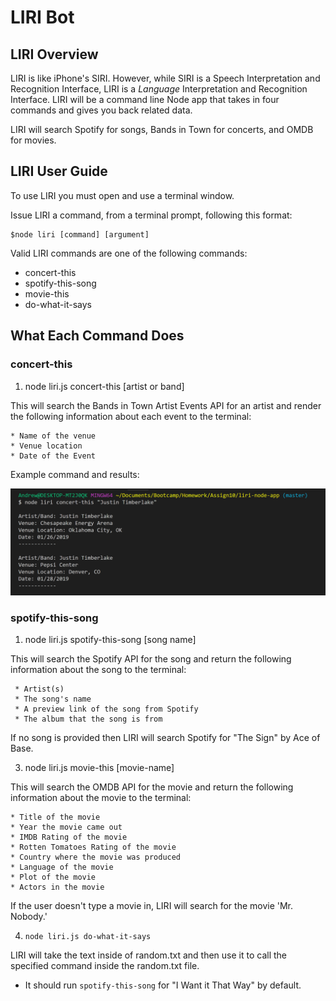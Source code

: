 # LIRI Bot

## LIRI Overview

LIRI is like iPhone's SIRI. However, while SIRI is a Speech Interpretation and Recognition Interface, LIRI is a _Language_ Interpretation and Recognition Interface. LIRI will be a command line Node app that takes in four commands and gives you back related data.

LIRI will search Spotify for songs, Bands in Town for concerts, and OMDB for movies.
   
## LIRI User Guide

To use LIRI you must open and use a terminal window.

Issue LIRI a command, from a terminal prompt, following this format:

    $node liri [command] [argument]

Valid LIRI commands are one of the following commands:

   * concert-this
   * spotify-this-song
   * movie-this
   * do-what-it-says

## What Each Command Does

### concert-this

1. node liri.js concert-this [artist or band]

This will search the Bands in Town Artist Events API for an artist and render the following information about each event to the terminal:

    * Name of the venue
    * Venue location
    * Date of the Event 

Example command and results:

![LIRI concert-this example](./images/concert-this.PNG)




### spotify-this-song

1. node liri.js spotify-this-song [song name]

This will search the Spotify API for the song and return the following information about the song to the terminal:

     * Artist(s)
     * The song's name
     * A preview link of the song from Spotify
     * The album that the song is from

If no song is provided then LIRI will search Spotify for "The Sign" by Ace of Base.

3. node liri.js movie-this [movie-name]

This will search the OMDB API for the movie and return the following information about the movie to the terminal:

    * Title of the movie
    * Year the movie came out
    * IMDB Rating of the movie
    * Rotten Tomatoes Rating of the movie
    * Country where the movie was produced
    * Language of the movie
    * Plot of the movie
    * Actors in the movie

  If the user doesn't type a movie in, LIRI will search for the movie 'Mr. Nobody.'


4.  `node liri.js do-what-it-says`

LIRI will take the text inside of random.txt and then use it to call the specified command inside the random.txt file.

  * It should run `spotify-this-song` for "I Want it That Way" by default.









